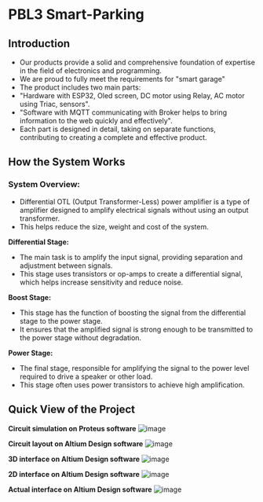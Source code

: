 # PBL3 Smart-Parking

## Introduction
- Our products provide a solid and comprehensive foundation of expertise in the field of electronics and programming.
- We are proud to fully meet the requirements for "smart garage"
- The product includes two main parts:
- "Hardware with ESP32, Oled screen, DC motor using Relay, AC motor using Triac, sensors".
- "Software with MQTT communicating with Broker helps to bring information to the web quickly and effectively".
- Each part is designed in detail, taking on separate functions, contributing to creating a complete and effective product.
## How the System Works
### System Overview:
- Differential OTL (Output Transformer-Less) power amplifier is a type of amplifier designed to amplify electrical signals without using an output transformer. 
- This helps reduce the size, weight and cost of the system.

**Differential Stage:**
- The main task is to amplify the input signal, providing separation and adjustment between signals.
- This stage uses transistors or op-amps to create a differential signal, which helps increase sensitivity and reduce noise.
  
**Boost Stage:**
- This stage has the function of boosting the signal from the differential stage to the power stage.
- It ensures that the amplified signal is strong enough to be transmitted to the power stage without degradation.
  
**Power Stage:**
- The final stage, responsible for amplifying the signal to the power level required to drive a speaker or other load.
- This stage often uses power transistors to achieve high amplification.
## Quick View of the Project

**Circuit simulation on Proteus software**
![image](Media/11.jpg)

**Circuit layout on Altium Design software**
![image](Media/22.jpg)

**3D interface on Altium Design software**
![image](Media/33.jpg)

**2D interface on Altium Design software**
![image](Media/44.jpg)

**Actual interface on Altium Design software**
![image](Media/55.jpg)

